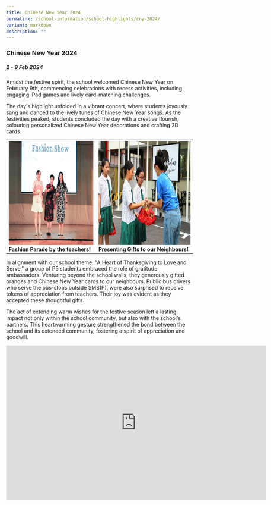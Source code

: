 ```yaml
---
title: Chinese New Year 2024
permalink: /school-information/school-highlights/cny-2024/
variant: markdown
description: ""
---
```

### Chinese New Year 2024

##### 2 - 9 Feb 2024

Amidst the festive spirit, the school welcomed Chinese New Year on February 9th, commencing celebrations with recess activities, including engaging iPad games and lively card-matching challenges.

The day's highlight unfolded in a vibrant concert, where students joyously sang and danced to the lively tunes of Chinese New Year songs. As the festivities peaked, students concluded the day with a creative flourish, colouring personalized Chinese New Year decorations and crafting 3D cards.

<table>
<tbody><tr>
		<td><img alt="childday01" src="/images/CNY 2024/Fashion_Parade_by_the_teachers_.JPG" style="width:450px;height:280px;"><b>Fashion Parade by the teachers!</b></td>
		<td><img alt="childday02" src="/images/CNY 2024/Presenting_Gifts_to_our_Neighbours_.JPG" style="width:450px;height:280px;"><b>Presenting Gifts to our Neighbours!</b></td>
</tr></tbody></table>

In alignment with our school theme, "A Heart of Thanksgiving to Love and Serve," a group of P5 students embraced the role of gratitude ambassadors. Venturing beyond the school walls, they generously gifted oranges and Chinese New Year cards to our neighbours. Public bus drivers who serve the bus-stops outside SMS(P), were also surprised to receive tokens of appreciation from teachers. Their joy was evident as they accepted these thoughtful gifts. 

The act of extending warm wishes for the festive season left a lasting impact not only within the school community, but also with the school's partners. This heartwarming gesture strengthened the bond between the school and its extended community, fostering a spirit of appreciation and goodwill.

<center><iframe allowfullscreen="" allow="accelerometer; autoplay; clipboard-write; encrypted-media; gyroscope; picture-in-picture; web-share" frameborder="0" title="YouTube video player" src="https://www.youtube.com/embed/NJCJuwuOiJI?si=NzELdZ6UAf2HD7Yw" height="415" width="700"></iframe></center>